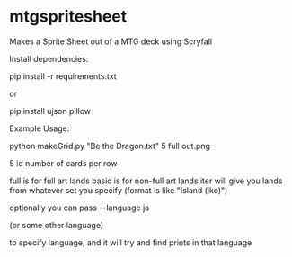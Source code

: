 # mtgspritesheet
Makes a Sprite Sheet out of a MTG deck using Scryfall

Install dependencies:

pip install -r requirements.txt

or

pip install ujson pillow

Example Usage:

python makeGrid.py "Be the Dragon.txt" 5 full out.png

5 id number of cards per row

full is for full art lands
basic is for non-full art lands
iter will give you lands from whatever set you specify (format is like "Island (iko)")

optionally you can pass --language ja

(or some other language)

to specify language, and it will try and find prints in that language
